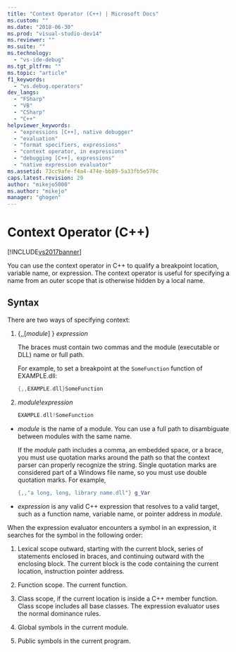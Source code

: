 ```yaml
---
title: "Context Operator (C++) | Microsoft Docs"
ms.custom: ""
ms.date: "2018-06-30"
ms.prod: "visual-studio-dev14"
ms.reviewer: ""
ms.suite: ""
ms.technology: 
  - "vs-ide-debug"
ms.tgt_pltfrm: ""
ms.topic: "article"
f1_keywords: 
  - "vs.debug.operators"
dev_langs: 
  - "FSharp"
  - "VB"
  - "CSharp"
  - "C++"
helpviewer_keywords: 
  - "expressions [C++], native debugger"
  - "evaluation"
  - "format specifiers, expressions"
  - "context operator, in expressions"
  - "debugging [C++], expressions"
  - "native expression evaluator"
ms.assetid: 73cc9afe-f4a4-474e-bb89-5a33fb5e570c
caps.latest.revision: 29
author: "mikejo5000"
ms.author: "mikejo"
manager: "ghogen"
---
```

# Context Operator (C++)
[!INCLUDE[vs2017banner](../includes/vs2017banner.md)]

You can use the context operator in C++ to qualify a breakpoint location, variable name, or expression. The context operator is useful for specifying a name from an outer scope that is otherwise hidden by a local name.  
  
##  <a name="BKMK_Using_context_operators_to_specify_a_symbol"></a> Syntax  
 There are two ways of specifying context:  
  
1.  {,,[*module*] } *expression*  
  
     The braces must contain two commas and the module (executable or DLL) name or full path.  
  
     For example, to set a breakpoint at the `SomeFunction` function of EXAMPLE.dll:  
  
    ```cpp  
    {,,EXAMPLE.dll}SomeFunction  
    ```  
  
2.  *module*!*expression*  
  
    ```cpp  
    EXAMPLE.dll!SomeFunction  
    ```  
  
-   *module* is the name of a module. You can use a full path to disambiguate between modules with the same name.  
  
     If the *module* path includes a comma, an embedded space, or a brace, you must use quotation marks around the path so that the context parser can properly recognize the string. Single quotation marks are considered part of a Windows file name, so you must use double quotation marks. For example,  
  
    ```cpp  
    {,,"a long, long, library name.dll"} g_Var  
    ```  
  
-   *expression* is any valid C++ expression that resolves to a valid target, such as a function name, variable name, or pointer address in *module*.  
  
 When the expression evaluator encounters a symbol in an expression, it searches for the symbol in the following order:  
  
1.  Lexical scope outward, starting with the current block, series of statements enclosed in braces, and continuing outward with the enclosing block. The current block is the code containing the current location, instruction pointer address.  
  
2.  Function scope. The current function.  
  
3.  Class scope, if the current location is inside a C++ member function. Class scope includes all base classes. The expression evaluator uses the normal dominance rules.  
  
4.  Global symbols in the current module.  
  
5.  Public symbols in the current program.





